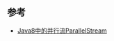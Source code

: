 ## 参考

- [Java8中的并行流ParallelStream](https://russxia.com/2021/01/29/Java8%E4%B8%AD%E7%9A%84%E5%B9%B6%E8%A1%8C%E6%B5%81ParallelStream/)